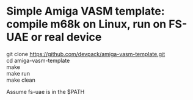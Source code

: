 # Simple Amiga VASM template: compile m68k on Linux, run on FS-UAE or real device

git clone https://github.com/devpack/amiga-vasm-template.git  
cd amiga-vasm-template  
make  
make run  
make clean  

Assume fs-uae is in the $PATH


